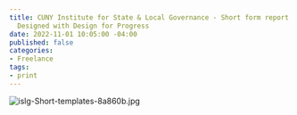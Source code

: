```yaml
---
title: CUNY Institute for State & Local Governance - Short form report templates -
  Designed with Design for Progress
date: 2022-11-01 10:05:00 -04:00
published: false
categories:
- Freelance
tags:
- print
---
```


![islg-Short-templates-8a860b.jpg](/uploads/islg-Short-templates-8a860b.jpg)